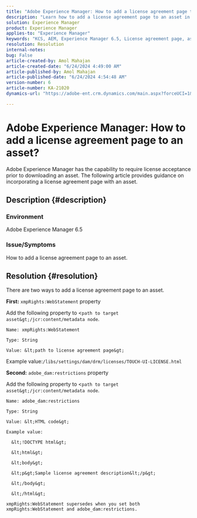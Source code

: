 ```yaml
---
title: "Adobe Experience Manager: How to add a license agreement page to an asset?"
description: "Learn how to add a license agreement page to an asset in Adobe Experience Manager."
solution: Experience Manager
product: Experience Manager
applies-to: "Experience Manager"
keywords: "KCS, AEM, Experience Manager 6.5, License agreement page, asset"
resolution: Resolution
internal-notes: 
bug: False
article-created-by: Amol Mahajan
article-created-date: "6/24/2024 4:49:00 AM"
article-published-by: Amol Mahajan
article-published-date: "6/24/2024 4:54:48 AM"
version-number: 6
article-number: KA-21020
dynamics-url: "https://adobe-ent.crm.dynamics.com/main.aspx?forceUCI=1&pagetype=entityrecord&etn=knowledgearticle&id=1dbc2e12-e531-ef11-8409-6045bd029b18"

---
```

# Adobe Experience Manager: How to add a license agreement page to an asset?


Adobe Experience Manager has the capability to require license acceptance prior to downloading an asset. The following article provides guidance on incorporating a license agreement page with an asset.

## Description {#description}


### <b>Environment</b>

Adobe Experience Manager 6.5



### <b>Issue/Symptoms</b>

How to add a license agreement page to an asset.


## Resolution {#resolution}


There are two ways to add a license agreement page to an asset.

<b>First:</b> `xmpRights:WebStatement` property

Add the following property to &lt;`path to target asset&gt;/jcr:content/metadata node`.


```
Name: xmpRights:WebStatement

Type: String

Value: &lt;path to license agreement page&gt;
```


Example value:`/libs/settings/dam/drm/licenses/TOUCH-UI-LICENSE.html`

<b>Second:</b> `adobe_dam:restrictions` property

Add the following property to &lt;`path to target asset&gt;/jcr:content/metadata node`.


```
Name: adobe_dam:restrictions

Type: String

Value: &lt;HTML code&gt;
```



```
Example value:

  &lt;!DOCTYPE html&gt;

  &lt;html&gt;

  &lt;body&gt;

  &lt;p&gt;Sample license agreement description&lt;/p&gt;

  &lt;/body&gt;

  &lt;/html&gt; 

xmpRights:WebStatement supersedes when you set both xmpRights:WebStatement and adobe_dam:restrictions.
```



